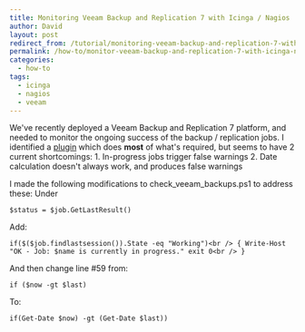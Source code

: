 ```yaml
---
title: Monitoring Veeam Backup and Replication 7 with Icinga / Nagios
author: David
layout: post
redirect_from: /tutorial/monitoring-veeam-backup-and-replication-7-with-icinga-nagios/
permalink: /how-to/monitor-veeam-backup-and-replication-7-with-icinga-nagios/
categories:
  - how-to
tags:
  - icinga
  - nagios
  - veeam
---
```

We've recently deployed a Veeam Backup and Replication 7 platform, and needed to monitor the ongoing success of the backup / replication jobs. I identified a <a title="check_veeam_backups" href="http://exchange.nagios.org/directory/Plugins/Backup-and-Recovery/Others/check_veeam_backups/details" target="_blank">plugin</a> which does **most** of what's required, but seems to have 2 current shortcomings: 1. In-progress jobs trigger false warnings 2. Date calculation doesn't always work, and produces false warnings

I made the following modifications to check\_veeam\_backups.ps1 to address these: Under

`$status = $job.GetLastResult()`

Add:

`if($($job.findlastsession()).State -eq "Working")<br />
{ Write-Host "OK - Job: $name is currently in progress." exit 0<br />
}`

And then change line #59 from:

`if ($now -gt $last)`

To:

`if(Get-Date $now) -gt (Get-Date $last))`
